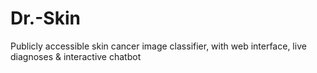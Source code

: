 # Dr.-Skin
Publicly accessible skin cancer image classifier, with web interface, live diagnoses &amp; interactive chatbot
